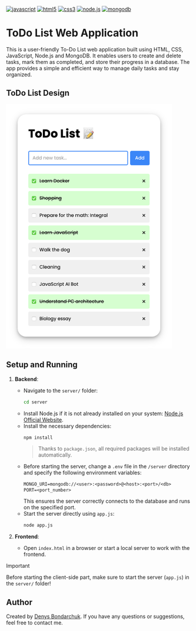 [![javascript](https://img.shields.io/badge/javascript-F7DF1E?style=flat&logo=javascript&logoColor=black)](https://developer.mozilla.org/en-US/docs/Web/JavaScript)
[![html5](https://img.shields.io/badge/html5-E34F26?style=flat&logo=html5&logoColor=white)](https://developer.mozilla.org/en-US/docs/Web/HTML)
[![css3](https://img.shields.io/badge/css3-1572B6?style=flat&logo=css3&logoColor=white)](https://developer.mozilla.org/en-US/docs/Web/CSS)
[![node.js](https://img.shields.io/badge/node.js-8CC84B?style=flat&logo=node.js&logoColor=white)](https://nodejs.org/)
[![mongodb](https://img.shields.io/badge/mongodb-47A248?style=flat&logo=mongodb&logoColor=white)](https://www.mongodb.com/)

# ToDo List Web Application

This is a user-friendly To-Do List web application built using HTML, CSS, JavaScript, Node.js and MongoDB. It enables users to create and delete tasks, mark them as completed, and store their progress in a database. The app provides a simple and efficient way to manage daily tasks and stay organized.

## ToDo List Design

<img src="todo-list-app-screenshot.png" alt="ToDo List App Design" width="450" />

## Setup and Running

1. **Backend**:
   - Navigate to the `server/` folder:  
     ```bash
     cd server
     ```
   - Install Node.js if it is not already installed on your system: [Node.js Official Website](https://nodejs.org/en).  
   - Install the necessary dependencies:  
     ```bash
     npm install
     ```
     > Thanks to `package.json`, all required packages will be installed automatically.  
   - Before starting the server, change a `.env` file in the `/server` directory and specify the following environment variables:
     ```plaintext
     MONGO_URI=mongodb://<user>:<password>@<host>:<port>/<db>
     PORT=<port_number>
     ```
     This ensures the server correctly connects to the database and runs on the specified port.  
   - Start the server directly using `app.js`:  
     ```bash
     node app.js
     ```

2. **Frontend**:  
   - Open `index.html` in a browser or start a local server to work with the frontend.  

> [!IMPORTANT]
>
> Before starting the client-side part, make sure to start the server (`app.js`) in the `server/` folder!

## Author

Created by [Denys Bondarchuk](https://github.com/profjuvii). If you have any questions or suggestions, feel free to contact me.
